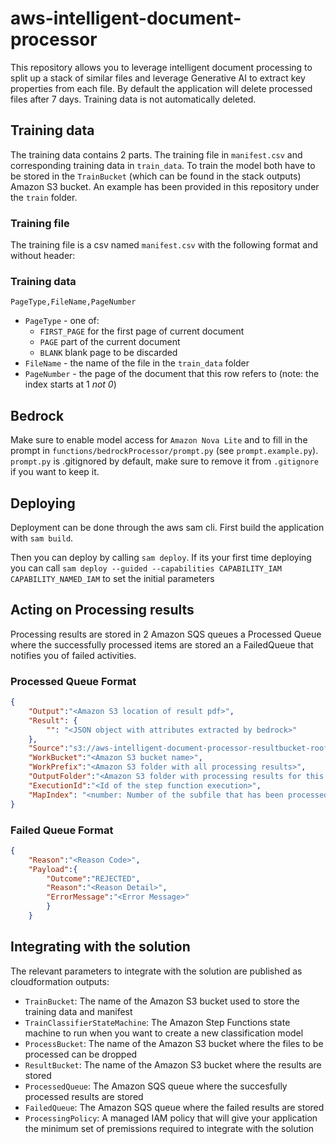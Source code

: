 # aws-intelligent-document-processor
This repository allows you to leverage intelligent document processing to split up a stack of similar files and leverage Generative AI to extract key properties from each file. By default the application will delete processed files after 7 days. Training data is not automatically deleted.

## Training data
The training data contains 2 parts. The training file in `manifest.csv` and corresponding training data in `train_data`. 
To train the model both have to be stored in the `TrainBucket` (which can be found in the stack outputs) Amazon S3 bucket. An example has been provided in this repository under the `train` folder.

### Training file
The training file is a csv named `manifest.csv` with the following format and without header:

### Training data
```
PageType,FileName,PageNumber
```

* `PageType` - one of:
    * `FIRST_PAGE` for the first page of current document
    * `PAGE` part of the current document
    * `BLANK` blank page to be discarded
* `FileName` - the name of the file in the `train_data` folder
* `PageNumber` - the page of the document that this row refers to (note: the index starts at 1 _not 0_)


## Bedrock
Make sure to enable model access for `Amazon Nova Lite` and to fill in the prompt in `functions/bedrockProcessor/prompt.py` (see `prompt.example.py`). `prompt.py` is .gitignored by default, make sure to remove it from `.gitignore` if you want to keep it.

## Deploying
Deployment can be done through the aws sam cli.
First build the application with `sam build`.

Then you can deploy by calling `sam deploy`. If its your first time deploying you can call `sam deploy --guided --capabilities CAPABILITY_IAM CAPABILITY_NAMED_IAM` to set the initial parameters

## Acting on Processing results
Processing results are stored in 2 Amazon SQS queues a Processed Queue where the successfully processed items are stored an a FailedQueue that notifies you of failed activities.

### Processed Queue Format
```json
{
    "Output":"<Amazon S3 location of result pdf>",
    "Result": {
        "": "<JSON object with attributes extracted by bedrock>"
    },
    "Source":"s3://aws-intelligent-document-processor-resultbucket-roofajl2zngm/20a27e05-e591-a5b2-971f-f4d3115c3876_dea4a484-9600-02df-33dc-3cbdccad2aee/source.pdf",
    "WorkBucket":"<Amazon S3 bucket name>",
    "WorkPrefix":"<Amazon S3 folder with all processing results>",
    "OutputFolder":"<Amazon S3 folder with processing results for this step>",
    "ExecutionId":"<Id of the step function execution>",
    "MapIndex": "<number: Number of the subfile that has been processed>",
}
```

### Failed Queue Format
```json
{
    "Reason":"<Reason Code>",
    "Payload":{
        "Outcome":"REJECTED",
        "Reason":"<Reason Detail>",
        "ErrorMessage":"<Error Message>"
        }
    }
```

## Integrating with the solution
The relevant parameters to integrate with the solution are published as cloudformation outputs:
* `TrainBucket`: The name of the Amazon S3 bucket used to store the training data and manifest
* `TrainClassifierStateMachine`: The Amazon Step Functions state machine to run when you want to create a new classification model
* `ProcessBucket`: The name of the Amazon S3 bucket where the files to be processed can be dropped
* `ResultBucket`: The name of the Amazon S3 bucket where the results are stored
* `ProcessedQueue`: The Amazon SQS queue where the succesfully processed results are stored
* `FailedQueue`: The Amazon SQS queue where the failed results are stored
* `ProcessingPolicy`: A managed IAM policy that will give your application the minimum set of premissions required to integrate with the solution
